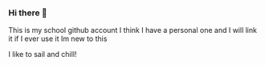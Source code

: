 ### Hi there 👋

This is my school github account
I think I have a personal one and I will link it if I ever use it
Im new to this

I like to sail and chill!

<!--
**BenjaminGoliakWMU/BenjaminGoliakWMU** is a ✨ _special_ ✨ repository because its `README.md` (this file) appears on your GitHub profile.

Here are some ideas to get you started:

- 🔭 I’m currently working on ...
- 🌱 I’m currently learning ...
- 👯 I’m looking to collaborate on ...
- 🤔 I’m looking for help with ...
- 💬 Ask me about ...
- 📫 How to reach me: ...
- 😄 Pronouns: ...
- ⚡ Fun fact: ...
-->
